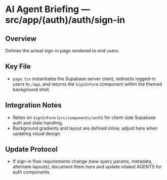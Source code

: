 # AI Agent Briefing — src/app/(auth)/auth/sign-in

## Overview
Defines the actual sign-in page rendered to end users.

## Key File
- `page.tsx` instantiates the Supabase server client, redirects logged-in users to `/app`, and returns the `SignInForm` component within the themed background shell.

## Integration Notes
- Relies on `SignInForm` (`src/components/auth`) for client-side Supabase auth and state handling.
- Background gradients and layout are defined inline; adjust here when updating visual design.

## Update Protocol
- If sign-in flow requirements change (new query params, metadata, alternate layouts), document them here and update related AGENTS for auth components.
